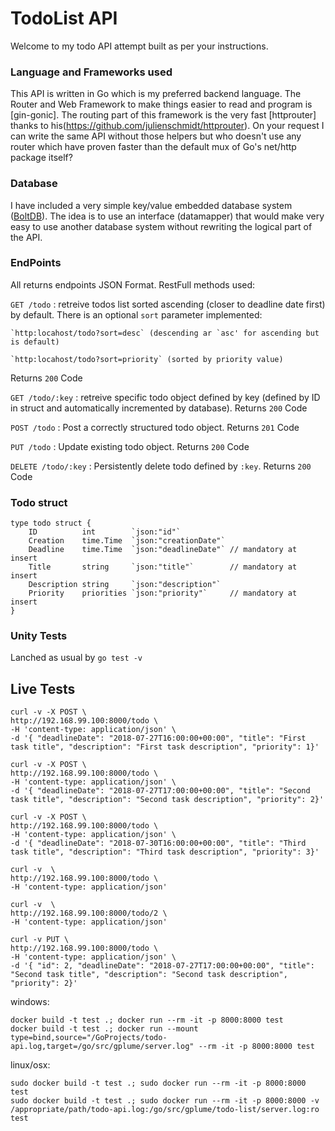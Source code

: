 
# TodoList API

Welcome to my todo API attempt built as per your instructions.

### Language and Frameworks used
This API is written in Go which is my preferred backend language.
The Router and Web Framework to make things easier to read and program is [gin-gonic].
The routing part of this framework is the very fast [httprouter] thanks to his(https://github.com/julienschmidt/httprouter). On your request I can write the same API without those helpers but who doesn't use any router which have proven faster than the default mux of Go's net/http package itself?

### Database
I have included a very simple key/value embedded database system ([BoltDB](https://github.com/boltdb/bolt)).
The idea is to use an interface (datamapper) that would make very easy to use another database system without rewriting the logical part of the API.

### EndPoints
All returns endpoints JSON Format.
RestFull methods used:

`GET /todo` : retreive todos list sorted ascending (closer to deadline date first) by default.
There is an optional `sort` parameter implemented:

    `http:locahost/todo?sort=desc` (descending ar `asc' for ascending but is default)

    `http:locahost/todo?sort=priority` (sorted by priority value)
Returns `200` Code


`GET /todo/:key` : retreive specific todo object defined by key (defined by ID in struct and automatically incremented by database). Returns `200` Code

`POST /todo` : Post a correctly structured todo object. Returns `201` Code

`PUT /todo` : Update existing todo object. Returns `200` Code

`DELETE /todo/:key` : Persistently delete todo defined by `:key`. Returns `200` Code



### Todo struct
```
type todo struct {
	ID          int        `json:"id"`
	Creation    time.Time  `json:"creationDate"`
	Deadline    time.Time  `json:"deadlineDate"` // mandatory at insert
	Title       string     `json:"title"`        // mandatory at insert
	Description string     `json:"description"`
	Priority    priorities `json:"priority"`     // mandatory at insert
}

```

### Unity Tests
Lanched as usual by `go test -v`

## Live Tests


```
curl -v -X POST \
http://192.168.99.100:8000/todo \
-H 'content-type: application/json' \
-d '{ "deadlineDate": "2018-07-27T16:00:00+00:00", "title": "First task title", "description": "First task description", "priority": 1}'

curl -v -X POST \
http://192.168.99.100:8000/todo \
-H 'content-type: application/json' \
-d '{ "deadlineDate": "2018-07-27T17:00:00+00:00", "title": "Second task title", "description": "Second task description", "priority": 2}'

curl -v -X POST \
http://192.168.99.100:8000/todo \
-H 'content-type: application/json' \
-d '{ "deadlineDate": "2018-07-30T16:00:00+00:00", "title": "Third task title", "description": "Third task description", "priority": 3}'

curl -v  \
http://192.168.99.100:8000/todo \
-H 'content-type: application/json'

curl -v  \
http://192.168.99.100:8000/todo/2 \
-H 'content-type: application/json'

curl -v PUT \
http://192.168.99.100:8000/todo \
-H 'content-type: application/json' \
-d '{ "id": 2, "deadlineDate": "2018-07-27T17:00:00+00:00", "title": "Second task title", "description": "Second task description", "priority": 2}'

```

windows:
```
docker build -t test .; docker run --rm -it -p 8000:8000 test
docker build -t test .; docker run --mount type=bind,source="/GoProjects/todo-api.log,target=/go/src/gplume/server.log" --rm -it -p 8000:8000 test
```
linux/osx:
```
sudo docker build -t test .; sudo docker run --rm -it -p 8000:8000 test
sudo docker build -t test .; sudo docker run --rm -it -p 8000:8000 -v /appropriate/path/todo-api.log:/go/src/gplume/todo-list/server.log:ro test
```